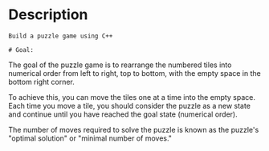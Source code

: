# Description
```
Build a puzzle game using C++ 
```
```
# Goal:
```
The goal of the puzzle game is to rearrange the numbered tiles into numerical order from left to right, top to bottom, with the empty space in the bottom right corner.

To achieve this, you can move the tiles one at a time into the empty space. Each time you move a tile, you should consider the puzzle as a new state and continue until you have reached the goal state (numerical order).

The number of moves required to solve the puzzle is known as the puzzle's "optimal solution" or "minimal number of moves."
```
```